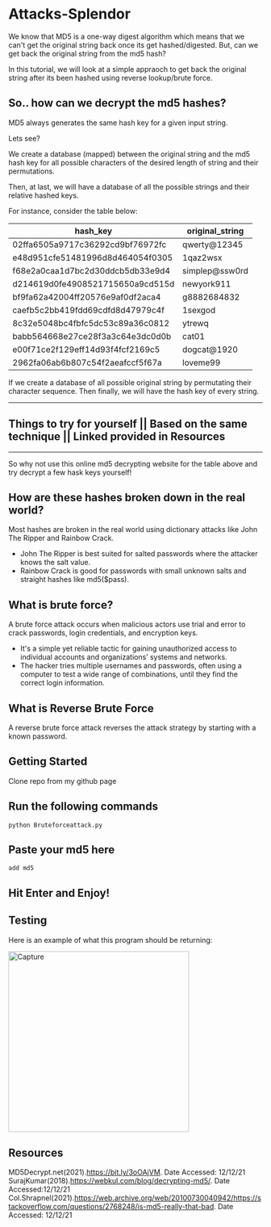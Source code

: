 # Attacks-Splendor

We know that MD5 is a one-way digest algorithm which means that we can't get the original string back once its get hashed/digested. But, can we get back the original string from the md5 hash?

In this tutorial, we will look at a simple appraoch to get back the original string after its been hashed using reverse lookup/brute force. 

## So.. how can we decrypt the md5 hashes?
MD5 always generates the same hash key for a given input string.

Lets see?

We create a database (mapped) between the original string and the md5 hash key for all possible characters of the desired length of string and their permutations. 

Then, at last, we will have a database of all the possible strings and their relative hashed keys.

For instance, consider the table below:

| hash_key	| original_string|
|-------- | --------------|
| 02ffa6505a9717c36292cd9bf76972fc	| qwerty@12345  |
| e48d951cfe51481996d8d464054f0305  |	1qaz2wsx      |
| f68e2a0caa1d7bc2d30ddcb5db33e9d4	| simplep@ssw0rd|
| d214619d0fe4908521715650a9cd515d	| newyork911    |
| bf9fa62a42004ff20576e9af0df2aca4	| g8882684832   |
| caefb5c2bb419fdd69cdfd8d47979c4f  | 1sexgod       |
| 8c32e5048bc4fbfc5dc53c89a36c0812	| ytrewq        |
| babb564668e27ce28f3a3c64e3dc0d0b	| cat01         |
| e00f71ce2f129eff14d93f4fcf2169c5  | dogcat@1920   |
| 2962fa06ab6b807c54f2aeafccf5f67a	| loveme99      |

If we create a database of all possible original string by permutating their character sequence. Then finally, we will have the hash key of every string. 

****************************************************************************************************************
## Things to try for yourself || Based on the same technique || Linked provided in Resources
****************************************************************************************************************
So why not use this online md5 decrypting website for the table above and  try decrypt a few hask keys yourself! 

## How are these hashes broken down in the real world?

Most hashes are broken in the real world using dictionary attacks like John The Ripper and Rainbow Crack.

* John The Ripper is best suited for salted passwords where the attacker knows the salt value.
* Rainbow Crack is good for passwords with small unknown salts and straight hashes like md5($pass).

## What is brute force?

A brute force attack occurs when malicious actors use trial and error to crack passwords, login credentials, and encryption keys.

* It's a simple yet reliable tactic for gaining unauthorized access to individual accounts and organizations’ systems and networks.
* The hacker tries multiple usernames and passwords, often using a computer to test a wide range of combinations, until they find the correct login information.

## What is Reverse Brute Force

A reverse brute force attack reverses the attack strategy by starting with a known password. 

## Getting Started

Clone repo from my github page

## Run the following commands

```
python Bruteforceattack.py
```

## Paste your md5 here

```
add md5
```

## Hit Enter and Enjoy!

## Testing

Here is an example of what this program should be returning:

<img width="358" alt="Capture" src="https://user-images.githubusercontent.com/91548582/145726744-52f9efa6-1820-4482-b976-108f9f3e33db.PNG">



## Resources
MD5Decrypt.net(2021).https://bit.ly/3oOAjVM. Date Accessed: 12/12/21
SurajKumar(2018).https://webkul.com/blog/decrypting-md5/. Date Accessed:12/12/21  
Col.Shrapnel(2021).https://web.archive.org/web/20100730040942/https://stackoverflow.com/questions/2768248/is-md5-really-that-bad. Date Accessed: 12/12/21
